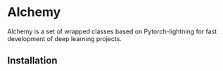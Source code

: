 # Alchemy
Alchemy is a set of wrapped classes based on Pytorch-lightning for fast development of deep learning projects.

## Installation

